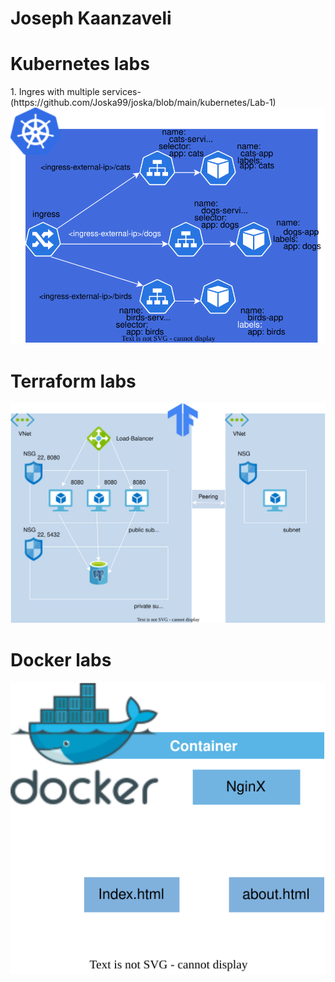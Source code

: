 # Joseph Kaanzaveli
<p align="center">
  <h1>Kubernetes labs</h1>
1. Ingres with multiple services-(https://github.com/Joska99/joska/blob/main/kubernetes/Lab-1)
  <img src="https://github.com/Joska99/joska/blob/main/kubernetes/Lab-1/diagram.drawio.svg">
  <h1>Terraform labs</h1>
  <img src="https://github.com/Joska99/joska/blob/main/terraform/tf-ex1/diagram.drawio.svg">
    <h1>Docker labs</h1>
  <img src="https://github.com/Joska99/joska/blob/main/docker/d-ex2/diagram.drawio.svg">
</p>